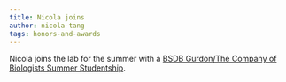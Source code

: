 ```yaml
---
title: Nicola joins 
author: nicola-tang
tags: honors-and-awards
---
```


Nicola joins the lab for the summer with a [BSDB Gurdon/The Company of Biologists Summer Studentship](https://bsdb.org/awards/gurdon-studentships-for-summer-vacation-work/). 